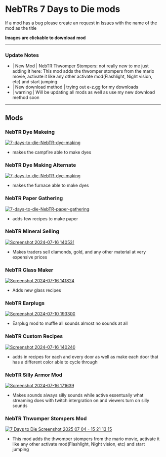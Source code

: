 # NebTRs 7 Days to Die mods
If a mod has a bug please create an request in [Issues](https://github.com/WildKillBill/NebTR_7_Days_To_Die_Mods/issues) with the name of the mod as the title

**Images are clickable to download mod**

<hr>

### Update Notes
- | New Mod | NebTR Thwomper Stompers: not really new to me just adding it here: This mod adds the thwomper stompers from the mario movie, activate it like any other activate mod(Flashlight, Night vision, etc) and start jumping
- | New download method | trying out e-z.gg for my downloads
- | warning | Will be updating all mods as well as use my new download method soon

<hr>

## Mods

### NebTR Dye Makeing
[![7-days-to-die-NebTR-dye-making](https://github.com/user-attachments/assets/21c64efe-94e9-4872-a476-c3054d4d28c2)](https://www.dropbox.com/scl/fi/uncta61c727olb17ei9ky/NebTRDyeMaking.zip?rlkey=7uhj1w0j73ibozkq6b4tkmkor&st=v109cti6&dl=0)
- makes the campfire able to make dyes

### NebTR Dye Making Alternate
[![7-days-to-die-NebTR-dye-making](https://github.com/user-attachments/assets/502584ef-6d22-4f62-b7ec-eff7c9f7cc33)](https://www.dropbox.com/scl/fi/5ugmn3a1fq8cwx1byffs1/NebTRDyeMakingAlternate.zip?rlkey=5w9y84155d1y4mula4uopytyh&st=20hteb6b&dl=0)
- makes the furnace able to make dyes

### NebTR Paper Gathering
[![7-days-to-die-NebTR-paper-gathering](https://github.com/user-attachments/assets/931903b6-8a4d-465c-9ec5-a1c473a00dbf)](https://www.dropbox.com/scl/fi/8xc6av59ksbjy4gd0bqrb/NebTRPaperGathering.zip?rlkey=g4iz814ko7f9z33bz5weaasxw&st=aade9p62&dl=0)
- adds few recipes to make paper

### NebTR Mineral Selling
[![Screenshot 2024-07-16 140531](https://github.com/user-attachments/assets/eadcf1cd-8284-4cf4-bb72-5ab985637a41)](https://www.dropbox.com/scl/fi/kmnjo6rmh3dzo5u3l5r09/NebTRMineralSelling.zip?rlkey=3sq1j3ji63he9x7ifsly7u37l&st=368i2dka&dl=0)
- Makes traders sell diamonds, gold, and any other material at very expensive prices

### NebTR Glass Maker
[![Screenshot 2024-07-16 141824](https://github.com/user-attachments/assets/59684a17-ce4f-475a-9a44-6f56f34cfffd)](https://www.dropbox.com/scl/fi/z5cm8fvqqathyrtcbmiqx/NebTRGlassMaker.zip?rlkey=7th9e0ys8glkpedadd4iyocvt&st=j7z547dd&dl=0)
- Adds new glass recipes

### NebTR Earplugs
[![Screenshot 2024-07-10 193300](https://github.com/user-attachments/assets/79f279bb-0b11-4c98-b3b6-c5b5077cebc0)](https://www.dropbox.com/scl/fi/qfqu4xf0eo4fgkvksese0/NebTREarPlugs.zip?rlkey=z1t6133k073j97a1foc8rffyl&st=tlfemzmm&dl=0)
- Earplug mod to muffle all sounds almost no sounds at all

### NebTR Custom Recipes
[![Screenshot 2024-07-16 140240](https://github.com/user-attachments/assets/075feb5e-717a-4911-917e-1d497f5c3d17)](https://www.dropbox.com/scl/fi/79mgbxm245kw8i2mocbcj/NebTRCustomRecipes.zip?rlkey=8gbb84w38vafpiiqj9tt8o36o&st=te46uzri&dl=0)
- adds in recipes for each and every door as well as make each door that has a different color able to cycle through

### NebTR Silly Armor Mod
[![Screenshot 2024-07-16 171639](https://github.com/user-attachments/assets/f62a0eda-f093-4252-9ef0-d9293645c8a0)](https://www.dropbox.com/scl/fi/ik2gj4dqwbeb9vr8bs3su/NebTRSillyArmorMod.zip?rlkey=6pxylhmebeomrwmkpxxj98qql&st=zcijq0e7&dl=0)
- Makes sounds always silly sounds while active essentually what streaming does with twitch intergration on and viewers turn on silly sounds

### NebTR Thwomper Stompers Mod
[![7 Days to Die Screenshot 2025 07 04 - 15 21 13 15](https://github.com/user-attachments/assets/f69660a6-6d13-4d2c-876d-52f605e2d6c2)](https://is-a-furry.online/r7ceiwq1.zip)
- This mod adds the thwomper stompers from the mario movie, activate it like any other activate mod(Flashlight, Night vision, etc) and start jumping

